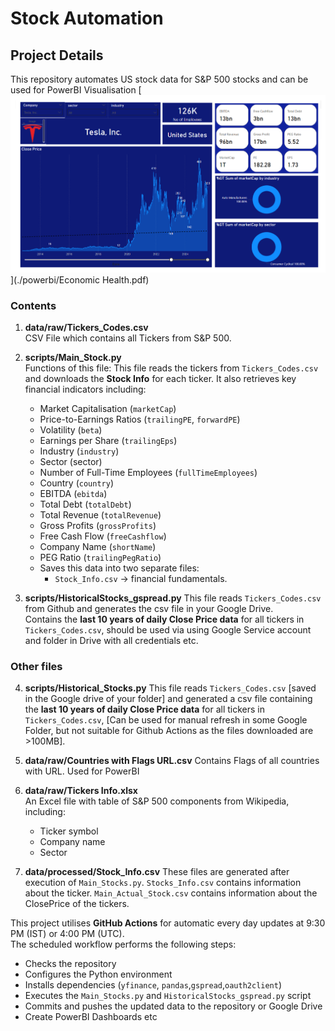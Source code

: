 # Stock Automation
## Project Details

This repository automates US stock data for S&P 500 stocks and can be used for PowerBI Visualisation
[![PDF Preview](./powerbi/preview-thumbnail.png)](./powerbi/Economic Health.pdf)

### Contents

1. **data/raw/Tickers_Codes.csv**  
   CSV File which contains all Tickers from S&P 500.

2. **scripts/Main_Stock.py**  
   Functions of this file:
   This file reads the tickers from `Tickers_Codes.csv` and downloads the **Stock Info** for each ticker.
   It also retrieves key financial indicators including:
     - Market Capitalisation (`marketCap`)
     - Price-to-Earnings Ratios (`trailingPE`, `forwardPE`)
     - Volatility (`beta`)
     - Earnings per Share (`trailingEps`)
     - Industry (`industry`)
     - Sector (sector)
     - Number of Full-Time Employees (`fullTimeEmployees`)
     - Country (`country`)
     - EBITDA (`ebitda`)
     - Total Debt (`totalDebt`)
     - Total Revenue (`totalRevenue`)
     - Gross Profits (`grossProfits`)
     - Free Cash Flow (`freeCashflow`)
     - Company Name (`shortName`)
     - PEG Ratio (`trailingPegRatio`) 
   - Saves this data into two separate files:
     - `Stock_Info.csv` → financial fundamentals.

3. **scripts/HistoricalStocks_gspread.py**
   This file reads `Tickers_Codes.csv` from Github and generates the csv file in your Google Drive.  
   Contains the **last 10 years of daily Close Price data** for all tickers in `Tickers_Codes.csv`, should be used via using Google Service account and folder in Drive with all credentials etc.

### Other files
4. **scripts/Historical_Stocks.py**
   This file reads `Tickers_Codes.csv` [saved in the Google drive of your folder] and generated a csv file containing the **last 10 years of daily Close Price data** for all tickers in `Tickers_Codes.csv`, [Can be used for manual refresh in some Google Folder, but not suitable for Github Actions as the files downloaded are >100MB].

6. **data/raw/Countries with Flags URL.csv**
   Contains Flags of all countries with URL. Used for PowerBI

7. **data/raw/Tickers Info.xlsx**  
   An Excel file with table of S&P 500 components from Wikipedia, including:
   - Ticker symbol
   - Company name
   - Sector

8. **data/processed/Stock_Info.csv**
   These files are generated after execution of `Main_Stocks.py`.
   `Stocks_Info.csv` contains information about the ticker.
   `Main_Actual_Stock.csv` contains information about the ClosePrice of the tickers.


This project utilises **GitHub Actions** for automatic every day updates at 9:30 PM (IST) or 4:00 PM (UTC).  
The scheduled workflow performs the following steps:

- Checks the repository
- Configures the Python environment
- Installs dependencies (`yfinance`, `pandas`,`gspread`,`oauth2client`)
- Executes the `Main_Stocks.py` and `HistoricalStocks_gspread.py` script
- Commits and pushes the updated data to the repository or Google Drive
- Create PowerBI Dashboards etc
